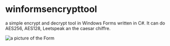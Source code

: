 # winformsencrypttool
a simple encrypt and decrypt tool in Windows Forms written in C#. It can do AES256, AES128, Leetspeak an the caesar chiffre.

![a picture of the Form](https://github.com/fj-gruenewald/winformsencrypttool/blob/master/_picture/aes_master.PNG)
